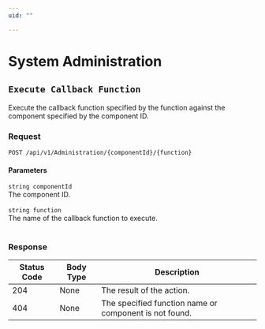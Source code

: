 ```yaml
---
uid: ""

---
```


# System Administration

## `Execute Callback Function`

<a id="opIdSystemAdministration_Execute Callback Function"></a>

Execute the callback function specified by the function against the component specified by the component ID.

### Request
```text 
POST /api/v1/Administration/{componentId}/{function}
```

#### Parameters

`string componentId`
<br/>The component ID.<br/><br/>`string function`
<br/>The name of the callback function to execute.<br/><br/>

### Response

|Status Code|Body Type|Description|
|---|---|---|
|204|None|The result of the action.|
|404|None|The specified function name or component is not found.|

